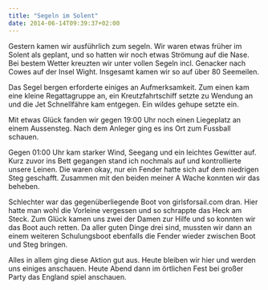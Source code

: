 ```yaml
---
title: "Segeln im Solent"
date: 2014-06-14T09:39:37+02:00
---
```

Gestern kamen wir ausführlich zum segeln. Wir waren etwas früher im Solent als geplant, und so hatten wir noch etwas Strömung auf die Nase. Bei bestem Wetter kreuzten wir unter vollen Segeln incl. Genacker nach Cowes auf der Insel Wight. Insgesamt kamen wir so auf über 80 Seemeilen.

Das Segel bergen erforderte einiges an Aufmerksamkeit. Zum einen kam eine kleine Regattagruppe an, ein Kreutzfahrtschiff setzte zu Wendung an und die Jet Schnellfähre kam entgegen. Ein wildes gehupe setzte ein.

Mit etwas Glück fanden wir gegen 19:00 Uhr noch einen Liegeplatz an einem Aussensteg. Nach dem Anleger ging es ins Ort zum Fussball schauen.

Gegen 01:00 Uhr kam starker Wind, Seegang und ein leichtes Gewitter auf. Kurz zuvor ins Bett gegangen stand ich nochmals auf und kontrollierte unsere Leinen. Die waren okay, nur ein Fender hatte sich auf dem niedrigen Steg geschafft. Zusammen mit den beiden meiner A Wache konnten wir das beheben.

Schlechter war das gegenüberliegende Boot von girlsforsail.com dran. Hier hatte man wohl die Vorleine vergessen und so schrappte das Heck am Steck. Zum Glück kamen uns zwei der Damen zur Hilfe und so konnten wir das Boot auch retten. Da aller guten Dinge drei sind, mussten wir dann an einem weiteren Schulungsboot ebenfalls die Fender wieder zwischen Boot und Steg bringen.

Alles in allem ging diese Aktion gut aus. Heute bleiben wir hier und werden uns einiges anschauen. Heute Abend dann im örtlichen Fest bei großer Party das England spiel anschauen.
 